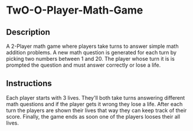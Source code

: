 # TwO-O-Player-Math-Game

## Description
A 2-Player math game where players take turns to answer simple math addition problems. A new math question is generated for each turn by picking two numbers between 1 and 20. The player whose turn it is is prompted the question and must answer correctly or lose a life.

## Instructions
Each player starts with 3 lives. They'll both take turns answering different math questions and if the player gets it wrong they lose a life. After each turn the players are shown their lives that way they can keep track of their score. Finally, the game ends as soon one of the players looses their all lives.
